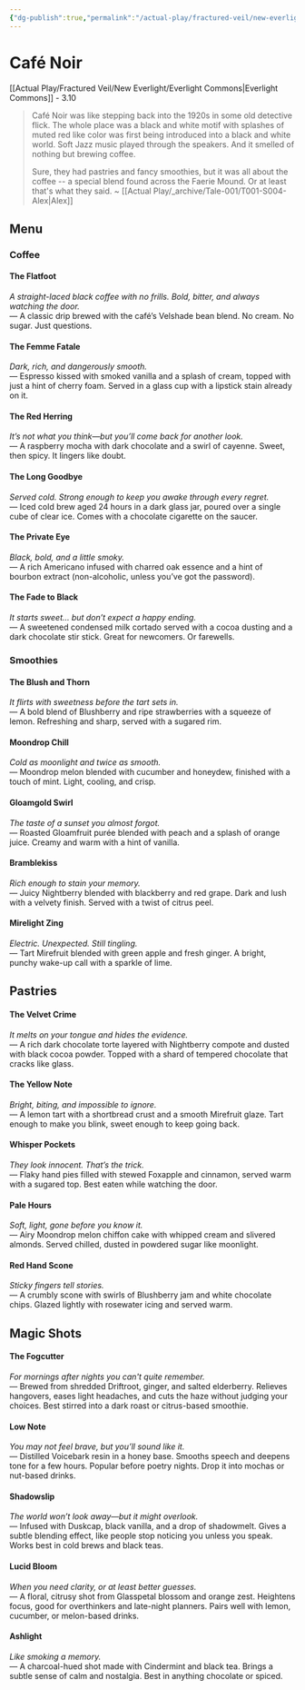 ```yaml
---
{"dg-publish":true,"permalink":"/actual-play/fractured-veil/new-everlight/places/cafe-noir/"}
---
```


# Café Noir
[[Actual Play/Fractured Veil/New Everlight/Everlight Commons\|Everlight Commons]] - 3.10

> Café Noir was like stepping back into the 1920s in some old detective flick. The whole place was a black and white motif with splashes of muted red like color was first being introduced into a black and white world. Soft Jazz music played through the speakers. And it smelled of nothing but brewing coffee. 
> 
> Sure, they had pastries and fancy smoothies, but it was all about the coffee -- a special blend found across the Faerie Mound. Or at least that's what they said.
> ~ [[Actual Play/_archive/Tale-001/T001-S004-Alex\|Alex]]

## Menu

### Coffee

#### The Flatfoot

_A straight-laced black coffee with no frills. Bold, bitter, and always watching the door._  
— A classic drip brewed with the café’s Velshade bean blend. No cream. No sugar. Just questions.

#### The Femme Fatale

_Dark, rich, and dangerously smooth._  
— Espresso kissed with smoked vanilla and a splash of cream, topped with just a hint of cherry foam. Served in a glass cup with a lipstick stain already on it.

#### The Red Herring

_It’s not what you think—but you’ll come back for another look._  
— A raspberry mocha with dark chocolate and a swirl of cayenne. Sweet, then spicy. It lingers like doubt.

#### The Long Goodbye

_Served cold. Strong enough to keep you awake through every regret._  
— Iced cold brew aged 24 hours in a dark glass jar, poured over a single cube of clear ice. Comes with a chocolate cigarette on the saucer.

#### The Private Eye

_Black, bold, and a little smoky._  
— A rich Americano infused with charred oak essence and a hint of bourbon extract (non-alcoholic, unless you’ve got the password).

#### The Fade to Black

_It starts sweet… but don’t expect a happy ending._  
— A sweetened condensed milk cortado served with a cocoa dusting and a dark chocolate stir stick. Great for newcomers. Or farewells.

### Smoothies

#### The Blush and Thorn

_It flirts with sweetness before the tart sets in._  
— A bold blend of Blushberry and ripe strawberries with a squeeze of lemon. Refreshing and sharp, served with a sugared rim.

#### Moondrop Chill

_Cold as moonlight and twice as smooth._  
— Moondrop melon blended with cucumber and honeydew, finished with a touch of mint. Light, cooling, and crisp.

#### Gloamgold Swirl

_The taste of a sunset you almost forgot._  
— Roasted Gloamfruit purée blended with peach and a splash of orange juice. Creamy and warm with a hint of vanilla.

#### Bramblekiss

_Rich enough to stain your memory._  
— Juicy Nightberry blended with blackberry and red grape. Dark and lush with a velvety finish. Served with a twist of citrus peel.

#### Mirelight Zing

_Electric. Unexpected. Still tingling._  
— Tart Mirefruit blended with green apple and fresh ginger. A bright, punchy wake-up call with a sparkle of lime.

## Pastries

#### The Velvet Crime

_It melts on your tongue and hides the evidence._  
— A rich dark chocolate torte layered with Nightberry compote and dusted with black cocoa powder. Topped with a shard of tempered chocolate that cracks like glass.

#### The Yellow Note

_Bright, biting, and impossible to ignore._  
— A lemon tart with a shortbread crust and a smooth Mirefruit glaze. Tart enough to make you blink, sweet enough to keep going back.

#### Whisper Pockets

_They look innocent. That’s the trick._  
— Flaky hand pies filled with stewed Foxapple and cinnamon, served warm with a sugared top. Best eaten while watching the door.

#### Pale Hours

_Soft, light, gone before you know it._  
— Airy Moondrop melon chiffon cake with whipped cream and slivered almonds. Served chilled, dusted in powdered sugar like moonlight.

#### Red Hand Scone

_Sticky fingers tell stories._  
— A crumbly scone with swirls of Blushberry jam and white chocolate chips. Glazed lightly with rosewater icing and served warm.

## Magic Shots

#### The Fogcutter

_For mornings after nights you can't quite remember._  
— Brewed from shredded Driftroot, ginger, and salted elderberry. Relieves hangovers, eases light headaches, and cuts the haze without judging your choices. Best stirred into a dark roast or citrus-based smoothie.

#### Low Note

_You may not feel brave, but you’ll sound like it._  
— Distilled Voicebark resin in a honey base. Smooths speech and deepens tone for a few hours. Popular before poetry nights. Drop it into mochas or nut-based drinks.

#### Shadowslip

_The world won’t look away—but it might overlook._  
— Infused with Duskcap, black vanilla, and a drop of shadowmelt. Gives a subtle blending effect, like people stop noticing you unless you speak. Works best in cold brews and black teas.

#### Lucid Bloom

_When you need clarity, or at least better guesses._  
— A floral, citrusy shot from Glasspetal blossom and orange zest. Heightens focus, good for overthinkers and late-night planners. Pairs well with lemon, cucumber, or melon-based drinks.

#### Ashlight

_Like smoking a memory._  
— A charcoal-hued shot made with Cindermint and black tea. Brings a subtle sense of calm and nostalgia. Best in anything chocolate or spiced.